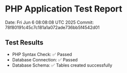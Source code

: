 # PHP Application Test Report
Date: Fri Jun  6 08:08:08 UTC 2025
Commit: 78f80191c45c7c181a1a072ade736bb5f4542d01

## Test Results
- PHP Syntax Check: ✅ Passed
- Database Connection: ✅ Passed
- Database Schema: ✅ Tables created successfully
